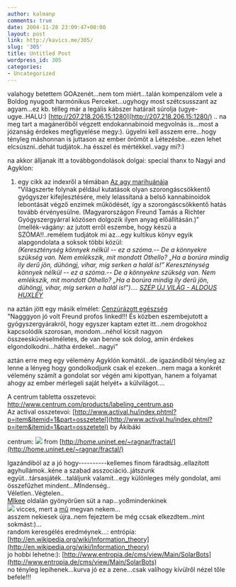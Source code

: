 ```yaml
---
author: kalmanp
comments: true
date: 2004-11-28 23:09:47+00:00
layout: post
link: http://kavics.me/305/
slug: '305'
title: Untitled Post
wordpress_id: 305
categories:
- Uncategorized
---
```


valahogy betettem GOAzenét...nem tom miért...talán kompenzálom vele a Boldog nyugodt harmónikus Perceket...ugyhogy most szétcsusszant az agyam...ez kb. télleg már a legális kábszer határait súrolja (ugye-ugye..HALU:) [http://207.218.206.15:1280](http://207.218.206.15:1280/) .. na meg tart a magánerőből végzett endokannabinoid megvolnás is...most a józanság érdekes megfigyelése megy:). ügyelni kell asszem erre...hogy tényleg máshonnan is juttason az ember örömöt a Létezésbe...ezen lehet elcsúszni..dehát tudjátok..ha ésszel és mértékkel..vagy mi?:)




na akkor álljanak itt a továbbgondolások dolgai: special thanx to Nagyi and Agyklon:




1. egy cikk az indexről a témában [Az agy marihuánája](http://index.hu/tech/tudomany/endo1126)  
"Világszerte folynak például kutatások olyan szorongáscsökkentő gyógyszer kifejlesztésére, mely lelassítaná a belső kannabinoidok lebontását végző enzimek működését, így a szorongáscsökkentő hatás tovább érvényesülne. (Magyarországon Freund Tamás a Richter Gyógyszergyárral közösen dolgozik ilyen anyag előállításán.)"  
(mellék-vágány: az jutott erről eszembe, hogy készü a SZÓMA!!..remélem tudjátok mi az...egy kultikus könyv egyik alapgondolata a soksok többi közül:   
_(Kereszténység könnyek nélkül -- ez a szóma.-- De a könnyekre szükség van. Nem emlékszik, mit mondott Othello? „Ha a borúra mindig ily derű jön, dühöngj, vihar, míg serken a halál is!” Kereszténység könnyek nélkül -- ez a szóma.-- De a könnyekre szükség van. Nem emlékszik, mit mondott Othello? „Ha a borúra mindig ily derű jön, dühöngj, vihar, míg serken a halál is!”).... [SZÉP ÚJ VILÁG - ALDOUS HUXLEY](http://vasarnap.transindex.ro/?cikk=37)_




na aztán jött egy másik elmélet: [Cenzúrázott egészség](http://kavics.freeblog.hu/Files/Cenzurazott%20egeszseg.doc)  
"Nagggyon jó volt Freund profos linked!!! És közben eszembejutott a gyógyszergyárakról, hogy egyszer kaptam eztet itt...nem drogokhoz kapcsolódik szorosan, mondom...néhol kicsit nagyon összeesküvéselméletes, de van benne sok dolog, amin érdekes elgondolkodni...hátha érdekel...nagyi"




aztán erre meg egy vélemény Agyklón komától...de igazándiból tényleg az lenne a lényeg hogy gondolkodjunk csak el ezeken...nem maga a konkrét vélemény számít a gondolat sor végén ami kipottyan, hanem a folyamat ahogy az ember mérlegeli saját helyét+ a külvilágot....




A centrum tabletta osszetevoi: [http://www.centrum.com/products/labeling_centrum.asp  
](http://www.centrum.com/products/labeling_centrum.asp)Az actival osszetevoi: [http://www.actival.hu/index.phtml?p=item&itemid=1&part=osszetetel](http://www.actival.hu/index.phtml?p=item&itemid=1&part=osszetetel) by Ákibáki




centrum: ![](http://kavics.freeblog.hu/Files/centrum.jpg) from [http://home.uninet.ee/~ragnar/fractal/](http://home.uninet.ee/~ragnar/fractal/)




Igazándiból az a jó hogy----------kellemes finom fáradtság..ellazított agyhullámok..kéne a szabad asszociáció..játszunk együt...társasjáték...találjunk valamit...egy különleges mély gondolat, ami összefűzhet mindent...MIndenség..  
Véletlen..Végtelen..  
[MIkee](http://nagyapaa.freeblog.hu/) oldalán gyönyörűen süt a nap...yo8mindenkinek  
![](http://kavics.freeblog.hu/Files/véletlen.jpg) vicces, mert a [mű](javascript:viewImage(2000000204530,'Koestler%2C+Arthur%3A+A+dajkab%E9ka+esete%2C+A+vak+v%E9letlen+gy%F6kerei')) megvan nekem...  
asszem nekiesek újra..nem fejeztem be még ccsak elkezdtem..mint sokmást:)...  
random keresgélés eredméynek...: entrópia: [http://en.wikipedia.org/wiki/Information_theory](http://en.wikipedia.org/wiki/Information_theory)  
jo hobbi lehetne:): [http://www.entropia.de/cms/view/Main/SolarBots](http://www.entropia.de/cms/view/Main/SolarBots)  
no tényleg lepihenek...kurva jó ez a zene...csak valíhogy kívülről nézel tőle befele!!!  




